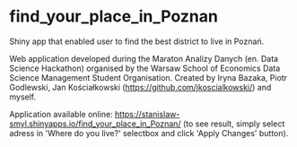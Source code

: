 # find_your_place_in_Poznan
Shiny app that enabled user to find the best district to live in Poznań.

Web application developed during the Maraton Analizy Danych (en. Data Science Hackathon) organised by the Warsaw School of Economics Data Science Management Student Organisation. 
Created by Iryna Bazaka, Piotr Godlewski, Jan Kościałkowski (https://github.com/jkoscialkowski/) and myself.

Application available online: https://stanislaw-smyl.shinyapps.io/find_your_place_in_Poznan/ 
(to see result, simply select adress in 'Where do you live?' selectbox and click 'Apply Changes' button).
